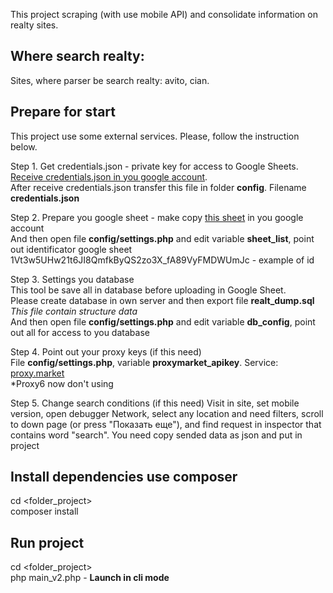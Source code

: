 This project scraping (with use mobile API) and consolidate information on realty sites. 

## Where search realty:
Sites, where parser be search realty: avito, cian.

## Prepare for start
This project use some external services. Please, follow the instruction below.

Step 1. Get credentials.json - private key for access to Google Sheets.
[Receive credentials.json in you google account](https://docs.google.com/document/d/1RKNU2JlSqSIrdtrcI2cAJOTEkXOeA3XH8JOldWun2FU/edit?usp=sharing).  
After receive credentials.json transfer this file in folder **config**. Filename **credentials.json**  

Step 2. Prepare you google sheet - make copy [this sheet](https://docs.google.com/spreadsheets/d/1VnxbFWptTX16JKMXG_IJmUizMdcatmGv5_jBA9U8jwg/edit?usp=sharing) in you google account  
And then open file **config/settings.php** and edit variable **sheet_list**, point out identificator google sheet  
1Vt3w5UHw21t6JI8QmfkByQS2zo3X_fA89VyFMDWUmJc - example of id

Step 3. Settings you database  
This tool be save all in database before uploading in Google Sheet.  
Please create database in own server and then export file **realt_dump.sql**
*This file contain structure data*  
And then open file **config/settings.php** and edit variable **db_config**, point out all for access to you database

Step 4. Point out your proxy keys (if this need)  
File **config/settings.php**, variable **proxymarket_apikey**. Service: [proxy.market](https://proxy.market/)  
*Proxy6 now don't using

Step 5. Change search conditions (if this need)
Visit in site, set mobile version, open debugger Network, select any location and need filters, scroll to down page (or press "Показать еще"), and find request in inspector that contains word "search". You need copy sended data as json and put in project

## Install dependencies use composer
cd <folder_project>  
composer install  

## Run project
cd <folder_project>  
php main_v2.php - **Launch in cli mode**

